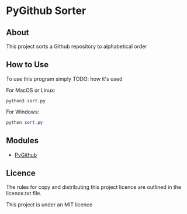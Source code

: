 
# PyGithub Sorter

## About

This project sorts a Github repository to alphabetical order

## How to Use

To use this program simply TODO: how it's used

For MacOS or Linux:

```shell
python3 sort.py
```

For Windows:

```powershell
python sort.py
```

## Modules

- [PyGithub](https://pypi.org/project/PyGithub/)

## Licence

The rules for copy and distributing this project licence are
outlined in the licence.txt file.

This project is under an MIT licence
